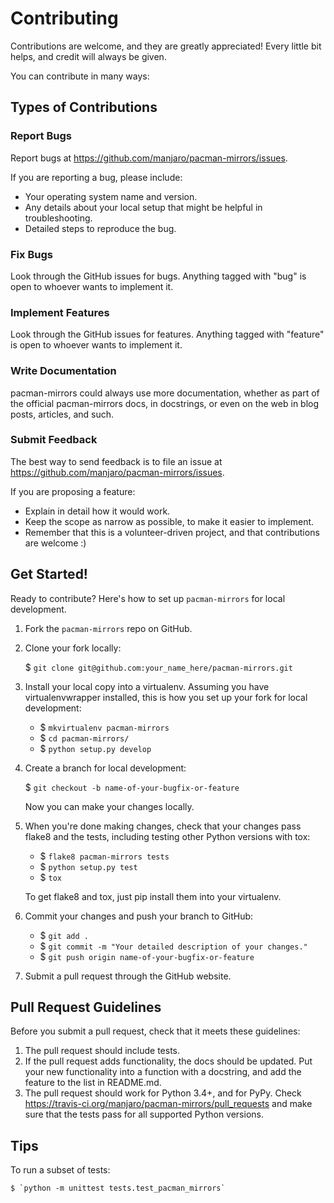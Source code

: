 # Contributing

Contributions are welcome, and they are greatly appreciated! Every
little bit helps, and credit will always be given.

You can contribute in many ways:

## Types of Contributions

### Report Bugs

Report bugs at https://github.com/manjaro/pacman-mirrors/issues.

If you are reporting a bug, please include:
- Your operating system name and version.
- Any details about your local setup that might be helpful in troubleshooting.
- Detailed steps to reproduce the bug.

### Fix Bugs

Look through the GitHub issues for bugs. Anything tagged with "bug"
is open to whoever wants to implement it.

### Implement Features

Look through the GitHub issues for features. Anything tagged with "feature"
is open to whoever wants to implement it.

### Write Documentation

pacman-mirrors could always use more documentation, whether as part of the
official pacman-mirrors docs, in docstrings, or even on the web in blog posts,
articles, and such.

### Submit Feedback

The best way to send feedback is to file an issue at https://github.com/manjaro/pacman-mirrors/issues.

If you are proposing a feature:
- Explain in detail how it would work.
- Keep the scope as narrow as possible, to make it easier to implement.
- Remember that this is a volunteer-driven project, and that contributions
  are welcome :)

## Get Started!

Ready to contribute? Here's how to set up `pacman-mirrors` for local development.

1. Fork the `pacman-mirrors` repo on GitHub.
2. Clone your fork locally:

    $ `git clone git@github.com:your_name_here/pacman-mirrors.git`

3. Install your local copy into a virtualenv. Assuming you have virtualenvwrapper installed, this is how you set up your fork for local development:
    - $ `mkvirtualenv pacman-mirrors`
    - $ `cd pacman-mirrors/`
    - $ `python setup.py develop`

4. Create a branch for local development:

    $ `git checkout -b name-of-your-bugfix-or-feature`

   Now you can make your changes locally.

5. When you're done making changes, check that your changes pass flake8 and the tests, including testing other Python versions with tox:
    - $ `flake8 pacman-mirrors tests`
    - $ `python setup.py test`
    - $ `tox`

    To get flake8 and tox, just pip install them into your virtualenv.

6. Commit your changes and push your branch to GitHub:
    - $ `git add .`
    - $ `git commit -m "Your detailed description of your changes."`
    - $ `git push origin name-of-your-bugfix-or-feature`

7. Submit a pull request through the GitHub website.

## Pull Request Guidelines

Before you submit a pull request, check that it meets these guidelines:

1. The pull request should include tests.
2. If the pull request adds functionality, the docs should be updated. Put
   your new functionality into a function with a docstring, and add the
   feature to the list in README.md.
3. The pull request should work for Python 3.4+, and for PyPy. Check
   https://travis-ci.org/manjaro/pacman-mirrors/pull_requests
   and make sure that the tests pass for all supported Python versions.

## Tips

To run a subset of tests:

    $ `python -m unittest tests.test_pacman_mirrors`
